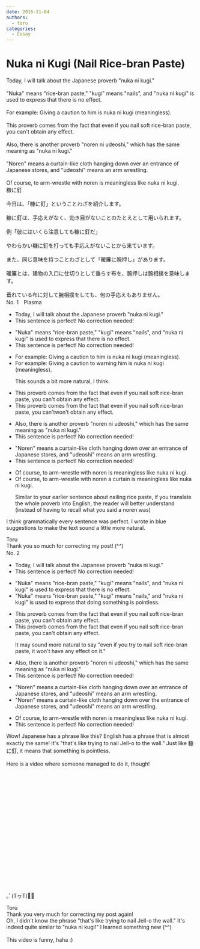 ```yaml
---
date: 2016-11-04
authors:
  - toru
categories:
  - Essay
---
```


<h1 id="subject_show">Nuka ni Kugi (Nail Rice-bran Paste)</h1>
<div class="date" hidden>Nov 4, 2016 18:55</div>
<div id="post"><div id="body_show_ori">
Today, I will talk about the Japanese proverb "nuka ni kugi."<br/><br/>"Nuka" means "rice-bran paste," "kugi" means "nails", and "nuka ni kugi" is used to express that there is no effect.<br/><br/>For example: Giving a caution to him is nuka ni kugi (meaningless).<br/><br/>This proverb comes from the fact that even if you nail soft rice-bran paste, you can't obtain any effect.<br/><br/>Also, there is another proverb "noren ni udeoshi," which has the same meaning  as "nuka ni kugi."<br/><br/>"Noren" means a curtain-like cloth hanging down over an entrance of Japanese stores, and "udeoshi" means an arm wrestling.<br/><br/>Of course, to arm-wrestle with noren is meaningless like nuka ni kugi.
</div></div>

<!-- more -->

<div id="post_ja"><div id="body_show_mo">
糠に釘<br/><br/>今日は、「糠に釘」ということわざを紹介します。<br/><br/>糠に釘は、手応えがなく、効き目がないことのたとえとして用いられます。<br/><br/>例「彼にはいくら注意しても糠に釘だ」<br/><br/>やわらかい糠に釘を打っても手応えがないことから来ています。<br/><br/>また、同じ意味を持つことわざとして「暖簾に腕押し」があります。<br/><br/>暖簾とは、建物の入口に仕切りとして垂らす布を、腕押しは腕相撲を意味します。<br/><br/>垂れている布に対して腕相撲をしても、何の手応えもありません。
</div></div>
<div id="block"><div class="first_name"> No. 1　<span class="just_name">Plasma</span></div><div id="block2">
<ul class="correction_field">
<li class="incorrect">Today, I will talk about the Japanese proverb "nuka ni kugi."</li>
<li class="corrected perfect">This sentence is perfect! No correction needed!</li>
</ul>
<ul class="correction_field">
<li class="incorrect">"Nuka" means "rice-bran paste," "kugi" means "nails", and "nuka ni kugi" is used to express that there is no effect.</li>
<li class="corrected perfect">This sentence is perfect! No correction needed!</li>
</ul>
<ul class="correction_field">
<li class="incorrect">For example: Giving a caution to him is nuka ni kugi (meaningless).</li>
<li class="corrected correct">
For example: <span class="sline">Giving a caution to </span><span class="f_blue">warning</span> him is nuka ni kugi (meaningless).
<p class="correction_comment">This sounds a bit more natural, I think.</p>
</li>
</ul>
<ul class="correction_field">
<li class="incorrect">This proverb comes from the fact that even if you nail soft rice-bran paste, you can't obtain any effect.</li>
<li class="corrected correct">
This proverb comes from the fact that even if you nail soft rice-bran paste, you <span class="sline">can't</span><span class="f_blue">won't</span> obtain any effect.
</li>
</ul>
<ul class="correction_field">
<li class="incorrect">Also, there is another proverb "noren ni udeoshi," which has the same meaning  as "nuka ni kugi."</li>
<li class="corrected perfect">This sentence is perfect! No correction needed!</li>
</ul>
<ul class="correction_field">
<li class="incorrect">"Noren" means a curtain-like cloth hanging down over an entrance of Japanese stores, and "udeoshi" means an arm wrestling.</li>
<li class="corrected perfect">This sentence is perfect! No correction needed!</li>
</ul>
<ul class="correction_field">
<li class="incorrect">Of course, to arm-wrestle with noren is meaningless like nuka ni kugi.</li>
<li class="corrected correct">
Of course, to arm-wrestle with <span class="sline">noren</span><span class="f_blue"> a curtain</span> is meaningless like nuka ni kugi.
<p class="correction_comment">Similar to your earlier sentence about nailing rice paste, if you translate the whole proverb into English, the reader will better understand (instead of having to recall what you said a noren was)</p>
</li>
</ul>
<p class="comment_small">
 I think grammatically every sentence was perfect. I wrote in blue suggestions to make the text sound a little more natural.
</p>

</div><div class="name"><span class="just_name">Toru</span><br>
Thank you so much for correcting my post! (^^)
</div>
</div>
<div id="block"><div class="first_name"> No. 2　<span class="just_name"></span></div><div id="block2">
<ul class="correction_field">
<li class="incorrect">Today, I will talk about the Japanese proverb "nuka ni kugi."</li>
<li class="corrected perfect">This sentence is perfect! No correction needed!</li>
</ul>
<ul class="correction_field">
<li class="incorrect">"Nuka" means "rice-bran paste," "kugi" means "nails", and "nuka ni kugi" is used to express that there is no effect.</li>
<li class="corrected correct">
"Nuka" means "rice-bran paste," "kugi" means "nails<span class="f_blue">,</span>" and "nuka ni kugi" is used to express that <span class="f_blue">doing something is pointless</span>.
</li>
</ul>
<ul class="correction_field">
<li class="incorrect">This proverb comes from the fact that even if you nail soft rice-bran paste, you can't obtain any effect.</li>
<li class="corrected correct">
This proverb comes from the fact that even if you nail soft rice-bran paste, you can't obtain any effect.
<p class="correction_comment">It may sound more natural to say "even if you try to nail soft rice-bran paste, it won't have any effect on it."</p>
</li>
</ul>
<ul class="correction_field">
<li class="incorrect">Also, there is another proverb "noren ni udeoshi," which has the same meaning  as "nuka ni kugi."</li>
<li class="corrected perfect">This sentence is perfect! No correction needed!</li>
</ul>
<ul class="correction_field">
<li class="incorrect">"Noren" means a curtain-like cloth hanging down over an entrance of Japanese stores, and "udeoshi" means an arm wrestling.</li>
<li class="corrected correct">
"Noren" means a curtain-like cloth hanging down over <span class="f_blue">the</span> entrance of Japanese stores, and "udeoshi" means <span class="sline"><span class="f_red">an</span></span> arm wrestling.
</li>
</ul>
<ul class="correction_field">
<li class="incorrect">Of course, to arm-wrestle with noren is meaningless like nuka ni kugi.</li>
<li class="corrected perfect">This sentence is perfect! No correction needed!</li>
</ul>
<p class="comment_small">
 Wow! Japanese has a phrase like this? English has a phrase that is almost exactly the same! It's "that's like trying to nail Jell-o to the wall." Just like 糠に釘, it means that something is pointless.
 <br/>
 <br/>
 Here is a video where someone managed to do it, though!
 <object height="315" width="560">
  <param name="movie" value="https://www.youtube.com/v/8ePy_mnH774"/>
  <embed height="315" src="https://www.youtube.com/v/8ePy_mnH774" type="application/x-shockwave-flash" width="560"/>
 </object>
 <br/>
 <br/>
 ｡ﾟ(TヮT)ﾟ｡
</p>

</div><div class="name"><span class="just_name">Toru</span><br>
Thank you very much for correcting my post again!<br/>Oh, I didn't know the phrase "that's like trying to nail Jell-o the wall." It's indeed quite similar to "nuka ni kugi!" I learned something new (^^)<br/><br/>This video is funny, haha :)
</div>
</div>
